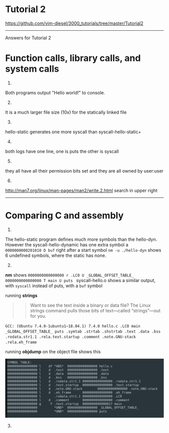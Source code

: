 # Tutorial 2
https://github.com/vim-diesel/3000_tutorials/tree/master/Tutorial2

---
Answers for Tutorial 2

# Function calls, library calls, and system calls

1. 
Both programs output "Hello world!" to console. 

2. 
It is a much larger file size (10x) for the statically linked file

3. 
hello-static generates one more syscall than syscall-hello-static+

4. 
both logs have one line, one is puts the other is syscall

5. 
they all have all their permission bits set and they are all owned by user:user

6. 
http://man7.org/linux/man-pages/man2/write.2.html search in upper right

---
# Comparing C and assembly

1. 

The hello-static program defines much more symbols than the hello-dyn. However the syscall-hello-dynamic has one extra symbol a `0000000000201010 D buf` right after a start symbol `nm -u ./hello-dyn` shows 6 undefined symbols, where the static has none. 

2.

**nm** shows `0000000000000000 r .LC0
                 U _GLOBAL_OFFSET_TABLE_
0000000000000000 T main
                 U puts
`
syscall-hello.o shows a similar output, with `syscall` instead of puts, with a `buf` symbol

running **strings** 

>> Want to see the text inside a binary or data file?  The Linux strings command pulls those bits of text—called “strings”—out for you.

`GCC: (Ubuntu 7.4.0-1ubuntu1~18.04.1) 7.4.0
hello.c
.LC0
main
_GLOBAL_OFFSET_TABLE_
puts
.symtab
.strtab
.shstrtab
.text
.data
.bss
.rodata.str1.1
.rela.text.startup
.comment
.note.GNU-stack
.rela.eh_frame
`

running **objdump** on the object file shows this 

![pic](https://github.com/vim-diesel/3000_tutorials/blob/master/Tutorial2/Annotation%202020-01-23%20113416.png)





3.




